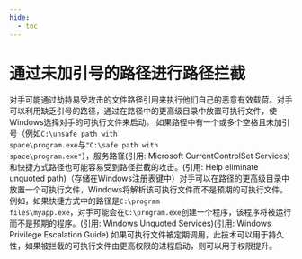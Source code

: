 ```yaml
---
hide:
  - toc
---
```


# 通过未加引号的路径进行路径拦截

对手可能通过劫持易受攻击的文件路径引用来执行他们自己的恶意有效载荷。对手可以利用缺乏引号的路径，通过在路径中的更高级目录中放置可执行文件，使Windows选择对手的可执行文件来启动。  如果路径中有一个或多个空格且未加引号（例如<code>C:\unsafe path with space\program.exe</code>与<code>"C:\safe path with space\program.exe"</code>），服务路径(引用: Microsoft CurrentControlSet Services)和快捷方式路径也可能容易受到路径拦截的攻击。(引用: Help eliminate unquoted path)（存储在Windows注册表键中）对手可以在路径的更高级目录中放置一个可执行文件，Windows将解析该可执行文件而不是预期的可执行文件。例如，如果快捷方式中的路径是<code>C:\program files\myapp.exe</code>，对手可能会在<code>C:\program.exe</code>创建一个程序，该程序将被运行而不是预期的程序。(引用: Windows Unquoted Services)(引用: Windows Privilege Escalation Guide)  如果可执行文件被定期调用，此技术可以用于持久性，如果被拦截的可执行文件由更高权限的进程启动，则可以用于权限提升。
